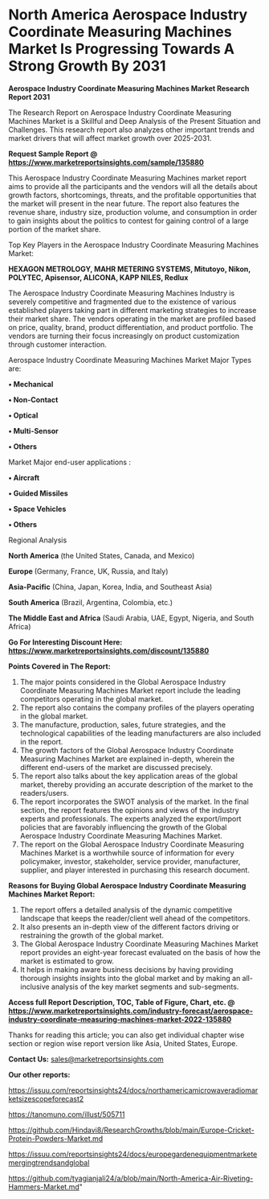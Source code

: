 # North America Aerospace Industry Coordinate Measuring Machines Market Is Progressing Towards A Strong Growth By 2031

<strong>Aerospace Industry Coordinate Measuring Machines Market Research Report 2031</strong>

The Research Report on Aerospace Industry Coordinate Measuring Machines Market is a Skillful and Deep Analysis of the Present Situation and Challenges. This research report also analyzes other important trends and market drivers that will affect market growth over 2025-2031.

<strong>Request Sample Report @ <a href=https://www.marketreportsinsights.com/sample/135880>https://www.marketreportsinsights.com/sample/135880</a></strong>

This Aerospace Industry Coordinate Measuring Machines market report aims to provide all the participants and the vendors will all the details about growth factors, shortcomings, threats, and the profitable opportunities that the market will present in the near future. The report also features the revenue share, industry size, production volume, and consumption in order to gain insights about the politics to contest for gaining control of a large portion of the market share.

Top Key Players in the Aerospace Industry Coordinate Measuring Machines Market:

<strong>HEXAGON METROLOGY, MAHR METERING SYSTEMS, Mitutoyo, Nikon, POLYTEC, Apisensor, ALICONA, KAPP NILES, Redlux</strong>

The Aerospace Industry Coordinate Measuring Machines Industry is severely competitive and fragmented due to the existence of various established players taking part in different marketing strategies to increase their market share. The vendors operating in the market are profiled based on price, quality, brand, product differentiation, and product portfolio. The vendors are turning their focus increasingly on product customization through customer interaction.

Aerospace Industry Coordinate Measuring Machines Market Major Types are:

<strong>• Mechanical

• Non-Contact

• Optical

• Multi-Sensor

• Others</strong>

Market Major end-user applications :

<strong>• Aircraft

• Guided Missiles

• Space Vehicles

• Others</strong>

Regional Analysis

</u><strong><b>North America</b></strong> (the United States, Canada, and Mexico)

<strong><b>Europe </b></strong>(Germany, France, UK, Russia, and Italy)

<strong><b>Asia-Pacific</b></strong> (China, Japan, Korea, India, and Southeast Asia)

<strong><b>South America</b></strong> (Brazil, Argentina, Colombia, etc.)

<strong><b>The Middle East and Africa</b></strong> (Saudi Arabia, UAE, Egypt, Nigeria, and South Africa)

<strong>Go For Interesting Discount Here: <a href=https://www.marketreportsinsights.com/discount/135880>https://www.marketreportsinsights.com/discount/135880</a></strong>

<strong>Points Covered in The Report:</strong>
<ol>
  <li>The major points considered in the Global Aerospace Industry Coordinate Measuring Machines Market report include the leading competitors operating in the global market.</li>
  <li>The report also contains the company profiles of the players operating in the global market.</li>
  <li>The manufacture, production, sales, future strategies, and the technological capabilities of the leading manufacturers are also included in the report.</li>
  <li>The growth factors of the Global Aerospace Industry Coordinate Measuring Machines Market are explained in-depth, wherein the different end-users of the market are discussed precisely.</li>
  <li>The report also talks about the key application areas of the global market, thereby providing an accurate description of the market to the readers/users.</li>
  <li>The report incorporates the SWOT analysis of the market. In the final section, the report features the opinions and views of the industry experts and professionals. The experts analyzed the export/import policies that are favorably influencing the growth of the Global Aerospace Industry Coordinate Measuring Machines Market.</li>
  <li>The report on the Global Aerospace Industry Coordinate Measuring Machines Market is a worthwhile source of information for every policymaker, investor, stakeholder, service provider, manufacturer, supplier, and player interested in purchasing this research document.</li>
</ol>
<strong>Reasons for Buying Global Aerospace Industry Coordinate Measuring Machines Market Report:</strong>

<ol>
  <li>The report offers a detailed analysis of the dynamic competitive landscape that keeps the reader/client well ahead of the competitors.</li>
  <li>It also presents an in-depth view of the different factors driving or restraining the growth of the global market.</li>
  <li>The Global Aerospace Industry Coordinate Measuring Machines Market report provides an eight-year forecast evaluated on the basis of how the market is estimated to grow.</li>
  <li>It helps in making aware business decisions by having providing thorough insights insights into the global market and by making an all-inclusive analysis of the key market segments and sub-segments.</li>
</ol>
<strong>Access full Report Description, TOC, Table of Figure, Chart, etc. @ <a href=https://www.marketreportsinsights.com/industry-forecast/aerospace-industry-coordinate-measuring-machines-market-2022-135880>https://www.marketreportsinsights.com/industry-forecast/aerospace-industry-coordinate-measuring-machines-market-2022-135880</a></strong>


Thanks for reading this article; you can also get individual chapter wise section or region wise report version like Asia, United States, Europe.

<strong>Contact Us:</strong>
sales@marketreportsinsights.com

<strong>Our other reports:</strong>

<a href=https://issuu.com/reportsinsights24/docs/northamericamicrowaveradiomarketsizescopeforecast2>https://issuu.com/reportsinsights24/docs/northamericamicrowaveradiomarketsizescopeforecast2</a>

<a href=https://tanomuno.com/illust/505711>https://tanomuno.com/illust/505711</a>

<a href=https://github.com/Hindavi8/ResearchGrowths/blob/main/Europe-Cricket-Protein-Powders-Market.md>https://github.com/Hindavi8/ResearchGrowths/blob/main/Europe-Cricket-Protein-Powders-Market.md</a>

<a href=https://issuu.com/reportsinsights24/docs/europegardenequipmentmarketemergingtrendsandglobal>https://issuu.com/reportsinsights24/docs/europegardenequipmentmarketemergingtrendsandglobal</a>

<a href=https://github.com/tyagianjali24/a/blob/main/North-America-Air-Riveting-Hammers-Market.md>https://github.com/tyagianjali24/a/blob/main/North-America-Air-Riveting-Hammers-Market.md</a>"
